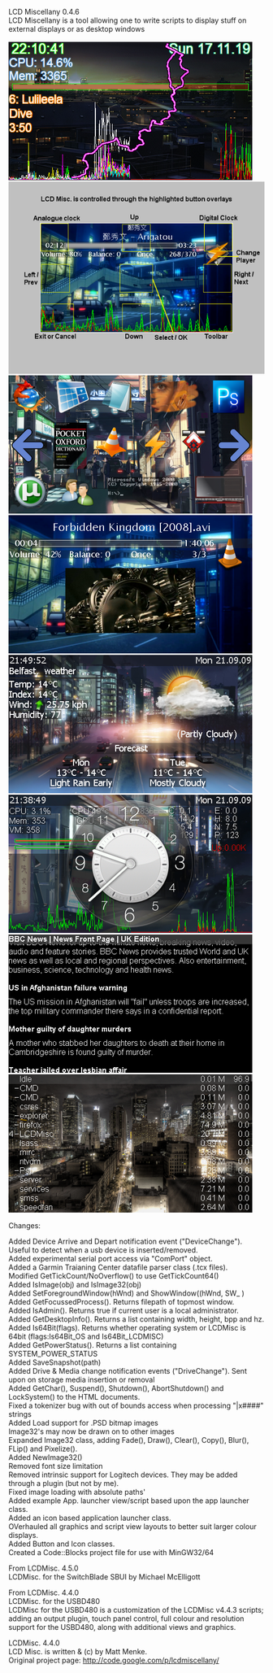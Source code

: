 

LCD Miscellany 0.4.6 <br />
LCD Miscellany is a tool allowing one to write scripts to display stuff on external displays or as desktop windows <br />
 <br />
![screenshots of app](./screenshots/171119_221042.png)
![screenshots of app](./screenshots/control.png)
![screenshots of app](./screenshots/applauncher1.png)
![screenshots of app](./screenshots/mediaplayer_video.png)
![screenshots of app](./screenshots/weather.png)
![screenshots of app](./screenshots/status_aclock.png)
![screenshots of app](./screenshots/rss.png)
![screenshots of app](./screenshots/taskman.png)


Changes: <br />

Added Device Arrive and Depart notification event ("DeviceChange"). Useful to detect when a usb device is inserted/removed. <br />
Added experimental serial port access via "ComPort" object. <br />
Added a Garmin Traianing Center datafile parser class (.tcx files). <br />
Modified GetTickCount/NoOverflow() to use GetTickCount64() <br />
Added IsImage(obj) and IsImage32(obj) <br />
Added SetForegroundWindow(hWnd) and ShowWindow((hWnd, SW_ ) <br />
Added GetFocussedProcess(). Returns filepath of topmost window. <br />
Added IsAdmin(). Returns true if current user is a local administrator. <br />
Added GetDesktopInfo(). Returns a list containing width, height, bpp and hz. <br />
Added Is64Bit(flags). Returns whether operating system or LCDMisc is 64bit (flags:Is64Bit_OS and Is64Bit_LCDMISC) <br />
Added GetPowerStatus(). Returns a list containing SYSTEM_POWER_STATUS <br />
Added SaveSnapshot(path) <br />
Added Drive & Media change notification events ("DriveChange"). Sent upon on storage media insertion or removal <br />
Added GetChar(), Suspend(), Shutdown(), AbortShutdown() and LockSystem() to the HTML documents. <br />
Fixed a tokenizer bug with out of bounds access when processing "|x####" strings <br />
Added Load support for .PSD bitmap images <br />
Image32's may now be drawn on to other images <br />
Expanded Image32 class, adding Fade(), Draw(), Clear(), Copy(), Blur(), FLip() and Pixelize(). <br />
Added NewImage32() <br />
Removed font size limitation <br />
Removed intrinsic support for Logitech devices. They may be added through a plugin (but not by me). <br />
Fixed image loading with absolute paths' <br />
Added example App. launcher view/script based upon the app launcher class. <br />
Added an icon based application launcher class. <br />
OVerhauled all graphics and script view layouts to better suit larger colour displays. <br />
Added Button and Icon classes. <br />
Created a Code::Blocks project file for use with MinGW32/64 <br />



From LCDMisc. 4.5.0 <br />
LCDMisc. for the SwitchBlade SBUI by Michael McElligott <br />


From LCDMisc. 4.4.0 <br />
LCDMisc. for the USBD480 <br />
LCDMisc for the USBD480 is a customization of the LCDMisc v4.4.3 scripts; adding an output plugin, touch panel control, full colour and resolution support for the USBD480, along with additional views and graphics. <br />

LCDMisc. 4.4.0 <br />
LCD Misc. is written & (c) by Matt Menke. <br />
Original project page: http://code.google.com/p/lcdmiscellany/ <br />




